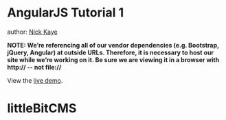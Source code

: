 AngularJS Tutorial 1
====================

author: [Nick Kaye](http://www.nickkaye.com)

**NOTE:  We’re referencing all of our vendor dependencies (e.g. Bootstrap, jQuery, Angular) at outside URLs.   Therefore, it is necessary to host our site while we’re working on it.  Be sure we are viewing it in a browser with http:// -- not file://**

View the [live demo](http://airpair.github.io/demos/2014/09/T0021-airpair-angularjs-tutorial).
# littleBitCMS
